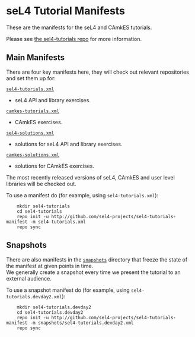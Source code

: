 # seL4 Tutorial Manifests

These are the manifests for the seL4 and CAmkES tutorials. 

Please see [the sel4-tutorials repo](https://github.com/sel4-projects/sel4-tutorials.git) for more information.

## Main Manifests

There are four key manifests here, they will check out relevant repositories and set them up for:

[`sel4-tutorials.xml`](sel4-tutorials.xml)
- seL4 API and library exercises.  


[`camkes-tutorials.xml`](camkes-tutorials.xml)
- CAmkES exercises. 


[`sel4-solutions.xml`](sel4-solutions.xml)
- solutions for seL4 API and library exercises. 


[`camkes-solutions.xml`](camkes-solutions.xml)
- solutions for CAmkES exercises. 

The most recently released versions of seL4, CAmkES and user level libraries will be checked out.

To use a manifest do (for example, using `sel4-tutorials.xml`):

        mkdir sel4-tutorials
        cd sel4-tutorials
        repo init -u http://github.com/sel4-projects/sel4-tutorials-manifest -m sel4-tutorials.xml
        repo sync 


## Snapshots

There are also manifests in the [`snapshots`](snapshots) directory that freeze the state of the manifest at given points in time.  
We generally create a snapshot every time we present the tutorial to an external audience.

To use a snapshot manifest do (for example, using `sel4-tutorials.devday2.xml`):

        mkdir sel4-tutorials.devday2
        cd sel4-tutorials.devday2
        repo init -u http://github.com/sel4-projects/sel4-tutorials-manifest -m snapshots/sel4-tutorials.devday2.xml
        repo sync 
